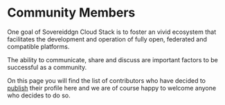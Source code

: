 # Community Members

One goal of Sovereiddgn Cloud Stack is to foster an vivid ecosystem that facilitates
the development and operation of fully open, federated and compatible platforms.

The ability to communicate, share and discuss are important factors to be successful as a community.

On this page you will find the list of contributors who have decided to <a href="/2023/01/27/community-profiles/">publish</a> their profile here and
we are of course happy to welcome anyone who decides to do so.
